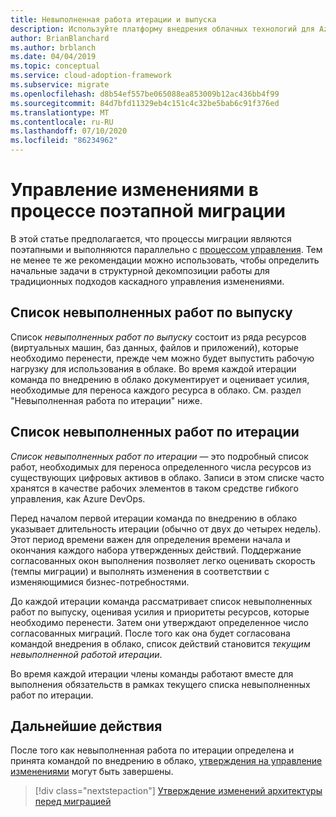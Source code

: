```yaml
---
title: Невыполненная работа итерации и выпуска
description: Используйте платформу внедрения облачных технологий для Azure, чтобы научиться создавать итерации и невыполненные работы в выпусках для организации задач.
author: BrianBlanchard
ms.author: brblanch
ms.date: 04/04/2019
ms.topic: conceptual
ms.service: cloud-adoption-framework
ms.subservice: migrate
ms.openlocfilehash: d8b54ef557be065088ea853009b12ac436bb4f99
ms.sourcegitcommit: 84d7bfd11329eb4c151c4c32be5bab6c91f376ed
ms.translationtype: MT
ms.contentlocale: ru-RU
ms.lasthandoff: 07/10/2020
ms.locfileid: "86234962"
---
```

# <a name="manage-change-in-an-incremental-migration-effort"></a>Управление изменениями в процессе поэтапной миграции

В этой статье предполагается, что процессы миграции являются поэтапными и выполняются параллельно с [процессом управления](../../../govern/index.md). Тем не менее те же рекомендации можно использовать, чтобы определить начальные задачи в структурной декомпозиции работы для традиционных подходов каскадного управления изменениями.

## <a name="release-backlog"></a>Список невыполненных работ по выпуску

Список _невыполненных работ по выпуску_ состоит из ряда ресурсов (виртуальных машин, баз данных, файлов и приложений), которые необходимо перенести, прежде чем можно будет выпустить рабочую нагрузку для использования в облаке. Во время каждой итерации команда по внедрению в облако документирует и оценивает усилия, необходимые для переноса каждого ресурса в облако. См. раздел "Невыполненная работа по итерации" ниже.

## <a name="iteration-backlog"></a>Список невыполненных работ по итерации

_Список невыполненных работ по итерации_ — это подробный список работ, необходимых для переноса определенного числа ресурсов из существующих цифровых активов в облако. Записи в этом списке часто хранятся в качестве рабочих элементов в таком средстве гибкого управления, как Azure DevOps.

Перед началом первой итерации команда по внедрению в облако указывает длительность итерации (обычно от двух до четырех недель). Этот период времени важен для определения времени начала и окончания каждого набора утвержденных действий. Поддержание согласованных окон выполнения позволяет легко оценивать скорость (темпы миграции) и выполнять изменения в соответствии с изменяющимися бизнес-потребностями.

До каждой итерации команда рассматривает список невыполненных работ по выпуску, оценивая усилия и приоритеты ресурсов, которые необходимо перенести. Затем они утверждают определенное число согласованных миграций. После того как она будет согласована командой внедрения в облако, список действий становится _текущим невыполненной работой итерации_.

Во время каждой итерации члены команды работают вместе для выполнения обязательств в рамках текущего списка невыполненных работ по итерации.

## <a name="next-steps"></a>Дальнейшие действия

После того как невыполненная работа по итерации определена и принята командой по внедрению в облако, [утверждения на управление изменениями](./approve.md) могут быть завершены.

> [!div class="nextstepaction"]
> [Утверждение изменений архитектуры перед миграцией](./approve.md)
